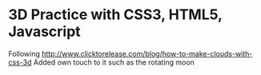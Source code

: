 3D Practice with CSS3, HTML5, Javascript
==============
Following http://www.clicktorelease.com/blog/how-to-make-clouds-with-css-3d
Added own touch to it such as the rotating moon
